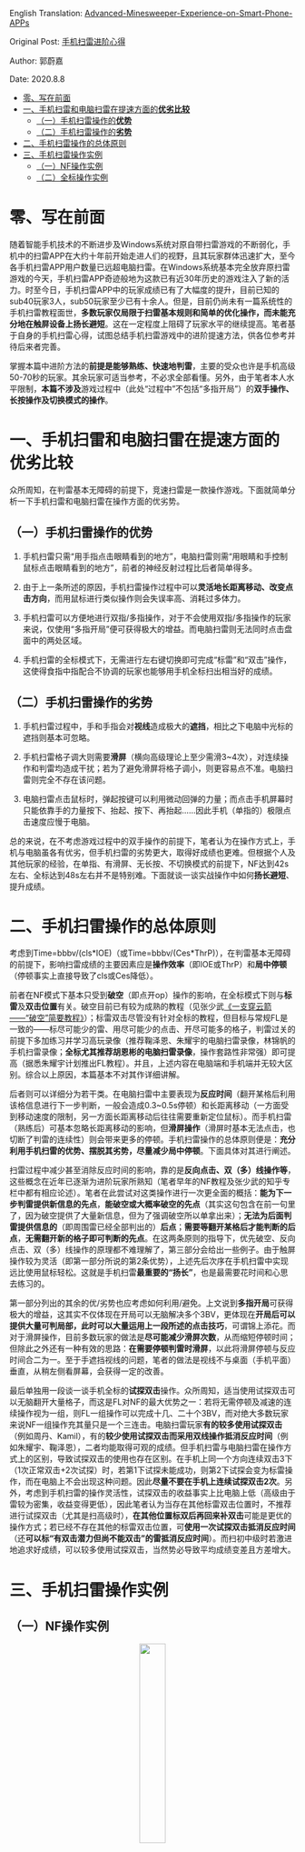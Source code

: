 English Translation: [Advanced-Minesweeper-Experience-on-Smart-Phone-APPs](https://minesweepergame.com/forum/viewtopic.php?f=24&t=1308&sid=ce0ed8af4a9e3335339cefb3cf7f097c)

Original Post: [手机扫雷进阶心得](http://tapsss.com/?post=338776)

Author: 郭蔚嘉

Date: 2020.8.8

- [零、写在前面](#零写在前面)
- [一、手机扫雷和电脑扫雷在提速方面的**优劣比较**](#一手机扫雷和电脑扫雷在提速方面的优劣比较)
  - [（一）手机扫雷操作的**优势**](#一手机扫雷操作的优势)
  - [（二）手机扫雷操作的**劣势**](#二手机扫雷操作的劣势)
- [二、手机扫雷操作的总体原则](#二手机扫雷操作的总体原则)
- [三、手机扫雷操作实例](#三手机扫雷操作实例)
  - [（一）NF操作实例](#一NF操作实例)
  - [（二）全标操作实例](#二全标操作实例)

# 零、写在前面

随着智能手机技术的不断进步及Windows系统对原自带扫雷游戏的不断弱化，手机中的扫雷APP在大约十年前开始走进人们的视野，且其玩家群体迅速扩大，至今各手机扫雷APP用户数量已远超电脑扫雷。在Windows系统基本完全放弃原扫雷游戏的今天，手机扫雷APP奇迹般地为这款已有近30年历史的游戏注入了新的活力。时至今日，手机扫雷APP中的玩家成绩已有了大幅度的提升，目前已知的sub40玩家3人，sub50玩家至少已有十余人。但是，目前仍尚未有一篇系统性的手机扫雷教程面世，**多数玩家仅局限于扫雷基本规则和简单的优化操作，而未能充分地在触屏设备上扬长避短**。这在一定程度上阻碍了玩家水平的继续提高。笔者基于自身的手机扫雷心得，试图总结手机扫雷游戏中的进阶提速方法，供各位参考并待后来者完善。

掌握本篇中进阶方法的**前提是能够熟练、快速地判雷**，主要的受众也许是手机高级50-70秒的玩家。其余玩家可适当参考，不必求全部看懂。另外，由于笔者本人水平限制，**本篇不涉及**游戏过程中（此处“过程中”不包括“多指开局”）的**双手操作、长按操作及切换模式的操作**。

# 一、手机扫雷和电脑扫雷在提速方面的**优劣比较**

众所周知，在判雷基本无障碍的前提下，竞速扫雷是一款操作游戏。下面就简单分析一下手机扫雷和电脑扫雷在操作方面的优劣势。

## （一）手机扫雷操作的**优势**

1. 手机扫雷只需“用手指点击眼睛看到的地方”，电脑扫雷则需“用眼睛和手控制鼠标点击眼睛看到的地方”，前者的神经反射过程比后者简单得多。

2. 由于上一条所述的原因，手机扫雷操作过程中可以**灵活地长距离移动、改变点击方向**，而用鼠标进行类似操作则会失误率高、消耗过多体力。

3. 手机扫雷可以方便地进行双指/多指操作，对于不会使用双指/多指操作的玩家来说，仅使用“多指开局”便可获得极大的增益。而电脑扫雷则无法同时点击盘面中的两处区域。

4. 手机扫雷的全标模式下，无需进行左右键切换即可完成“标雷”和“双击”操作，这使得食指中指配合不协调的玩家也能够用手机全标扫出相当好的成绩。

## （二）手机扫雷操作的**劣势**

1. 手机扫雷过程中，手和手指会对**视线**造成极大的**遮挡**，相比之下电脑中光标的遮挡则基本可忽略。

2. 手机扫雷格子调大则需要**滑屏**（横向高级理论上至少需滑3~4次），对连续操作和判雷均造成干扰；若为了避免滑屏将格子调小，则更容易点不准。电脑扫雷则完全不存在该问题。

3. 电脑扫雷点击鼠标时，弹起按键可以利用微动回弹的力量；而点击手机屏幕时只能依靠手的力量按下、抬起、按下、再抬起……因此手机（单指的）极限点击速度应慢于电脑。

总的来说，在不考虑游戏过程中的双手操作的前提下，笔者认为在操作方式上，手机与电脑虽各有优劣，但手机扫雷的劣势更大，取得好成绩也更难。但根据个人及其他玩家的经验，在单指、有滑屏、无长按、不切换模式的前提下，NF达到42s左右、全标达到48s左右并不是特别难。下面就谈一谈实战操作中如何**扬长避短**、提升成绩。

# 二、手机扫雷操作的总体原则

考虑到Time=bbbv/(cls\*IOE)（或Time=bbbv/(Ces\*ThrP)），在判雷基本无障碍的前提下，影响扫雷成绩的主要因素应是**操作效率**（即IOE或ThrP）和**局中停顿**（停顿事实上直接导致了cls或Ces降低）。

前者在NF模式下基本只受到**破空**（即点开op）操作的影响，在全标模式下则与**标雷**及**双击位置**有关。破空目前已有较为成熟的教程（见张少武[《一支穿云箭——“破空”简要教程》](https://zhuanlan.zhihu.com/p/28703132)）；标雷双击尽管没有针对全标的教程，但目标与常规FL是一致的——标尽可能少的雷、用尽可能少的点击、开尽可能多的格子，判雷过关的前提下多加练习并学习高玩录像（推荐鞠泽恩、朱耀宇的电脑扫雷录像，林锦帆的手机扫雷录像；**全标尤其推荐胡恩彬的电脑扫雷录像**，操作套路性非常强）即可提高（据悉朱耀宇计划推出FL教程）。并且，上述内容在电脑端和手机端并无较大区别。综合以上原因，本篇基本不对其作详细讲解。

后者则可以详细分为若干类。在电脑扫雷中主要表现为**反应时间**（翻开某格后利用该格信息进行下一步判断，一般会造成0.3~0.5s停顿）和长距离移动（一方面受到移动速度的限制，另一方面长距离移动后往往需要重新定位鼠标）。而手机扫雷（熟练后）可基本忽略长距离移动的影响，但**滑屏操作**（滑屏时基本无法点击，也切断了判雷的连续性）则会带来更多的停顿。手机扫雷操作的总体原则便是：**充分利用手机扫雷的优势、摆脱其劣势，尽量减少局中停顿**。下面具体对其进行阐述。

扫雷过程中减少甚至消除反应时间的影响，靠的是**反向点击、双（多）线操作等**，这些概念在近年已逐渐为进阶玩家所熟知（笔者早年的NF教程及张少武的知乎专栏中都有相应论述）。笔者在此尝试对这类操作进行一次更全面的概括：**能为下一步判雷提供新信息的先点**，**能破空或大概率破空的先点**（其实这句包含在前一句里了，因为破空提供了大量新信息，但为了强调破空所以单拿出来）；**无法为后面判雷提供信息的**（即周围雷已经全部判出的）**后点**；**需要等翻开某格后才能判断的后点**，**无需翻开新的格子即可判断的先点**。在这两条原则的指导下，优先破空、反向点击、双（多）线操作的原理都不难理解了，第三部分会给出一些例子。由于触屏操作较为灵活（即第一部分所说的第2条优势），上述先后次序在手机扫雷中实现远比使用鼠标轻松。这就是手机扫雷**最重要的“扬长”**，也是最需要花时间和心思去练习的。

第一部分列出的其余的优/劣势也应考虑如何利用/避免。上文说到**多指开局**可获得极大的增益，这其实不仅体现在开局可以无脑解决多个3BV，更体现在**开局后可以提供大量可判局部，此时可以大量运用上一段所述的点击技巧**，可谓锦上添花。而对于滑屏操作，目前多数玩家的做法是**尽可能减少滑屏次数**，从而缩短停顿时间；但除此之外还有一种有效的思路：**在需要停顿判雷时滑屏**，以此将滑屏停顿与反应时间合二为一。至于手遮挡视线的问题，笔者的做法是视线不与桌面（手机平面）垂直，从稍左侧看屏幕，会获得一定的改善。

最后单独用一段谈一谈手机全标的**试探双击**操作。众所周知，适当使用试探双击可以无脑翻开大量格子，而这是FL对NF的最大优势之一：若将无需停顿及减速的连续操作视为一组，则FL一组操作可以完成十几、二十个3BV，而对绝大多数玩家来说NF一组操作充其量只是一个三连击。电脑扫雷玩家**有的较多使用试探双击**（例如周丹、Kamil），有的**较少使用试探双击而采用双线操作抵消反应时间**（例如朱耀宇、鞠泽恩），二者均能取得可观的成绩。但手机扫雷与电脑扫雷在操作方式上的区别，导致试探双击的使用也存在区别。在手机上同一个方向连续双击3下（1次正常双击+2次试探）时，若第1下试探未能成功，则第2下试探会变为标雷操作，而在电脑上不会出现这种问题。因此**尽量不要在手机上连续试探双击2次**。另外，考虑到手机扫雷的操作灵活性，试探双击的收益事实上比电脑上低（高级由于雷较为密集，收益变得更低），因此笔者认为当存在其他标雷双击位置时，不推荐进行试探双击（尤其是扫高级时），**在其他位置标双后再回来补双击**可能是更优的操作方式；若已经不存在其他的标雷双击位置，可**使用一次试探双击抵消反应时间**（还**可以标“有双击潜力但尚不能双击”的雷抵消反应时间**）。而扫初中级时若激进地追求好成绩，可以较多使用试探双击，当然势必导致平均成绩变差且方差增大。

# 三、手机扫雷操作实例

## （一）NF操作实例

<div align="center"> <img src="https://github.com/putianyi889/Minesweeper-makes-me-happy/blob/main/wiki/images/Advanced-Minesweeper-Experience-on-Smart-Phone-APPs/184592%209~10s.gif" width = 30% height = 30% /> </div>

[$ms184592](http://tapsss.com/?post=215700) 这是笔者目前的高级NF纪录局。注意9~10s的操作顺序：①左侧点出两个1后尚不能对左侧的三连击立即反应，因此先点了靠边上方的3；②同时反应过来第二个1的左边一格是100%破空的位置，立刻点击破空；而3和这个op中间的2对后续判雷毫无帮助，优先级低，在破空之前不点；③破空后立刻点击这个2，同时对刚刚点出的op作出判断。整个过程充分利用了手机扫雷的操作灵活性（①和②离得更远也可以使用，在电脑上就较为困难），没有停顿。

<div align="center"> <img src="https://github.com/putianyi889/Minesweeper-makes-me-happy/blob/main/wiki/images/Advanced-Minesweeper-Experience-on-Smart-Phone-APPs/184592%2015~18s.gif" width = 30% height = 30% /> </div>

这局15~18s还有一组精彩的点击次序，请读者自行看录像分析。

<div align="center"> <img src="https://github.com/putianyi889/Minesweeper-makes-me-happy/blob/main/wiki/images/Advanced-Minesweeper-Experience-on-Smart-Phone-APPs/177760%2025%EF%BD%9E30s.gif" width = 30% height = 30% /> </div>

[$ms177760](http://tapsss.com/?post=206865) 这局的重点是25~30s的点击次序，此局部获得了5.9左右的3BV/s（估算），在手机高级中实属难得（手速更快的人可以更高），请读者对照第二部分所述自行分析。

<div align="center"> <img src="https://github.com/putianyi889/Minesweeper-makes-me-happy/blob/main/wiki/images/Advanced-Minesweeper-Experience-on-Smart-Phone-APPs/177760%2012s.gif" width = 30% height = 30% /> </div>

另外12s有一处贴左侧边界的从下到上的三连击，先点下面是因为这样可以进行下一步判断；而上面两格与下一步判断无关，刚好可以抵消掉下一步判雷的反应时间。类似操作在手机扫雷中十分常见（**贴边连击反向更优**）。

ps 由于操作水平的限制，笔者自己的录像中很多点击次序也并未达到最优，读者可以自行思考一下最优的点击方式。

<div align="center"> <img src="https://github.com/putianyi889/Minesweeper-makes-me-happy/blob/main/wiki/images/Advanced-Minesweeper-Experience-on-Smart-Phone-APPs/219546%206s.gif" width = 30% height = 30% /> </div>

[$ms219546](http://tapsss.com/?post=272184) 除此之外还有一种“顶边三连击”的情况（即方向与边界垂直、其中一格贴边），此时由于贴边格有较大概率可破空，因此应先点贴边格使op尽早暴露出来（顶边连击点边更优）。这局6s点出两个1后在右边点2（因为两个1下面尚未判出），而后从左至右三连击保证优先破空。

<div align="center"> <img src="https://github.com/putianyi889/Minesweeper-makes-me-happy/blob/main/wiki/images/Advanced-Minesweeper-Experience-on-Smart-Phone-APPs/219546%2040s.gif" width = 30% height = 30% /> </div>

40s处从上到下的两排连击同样遵循该原则（只是并未破空）。贴右边和下边的连击与正常点击习惯相反，需多加练习。

<div align="center"> <img src="https://github.com/putianyi889/Minesweeper-makes-me-happy/blob/main/wiki/images/Advanced-Minesweeper-Experience-on-Smart-Phone-APPs/242004%2038~39s.gif" width = 30% height = 30% /> </div>

[$ms242004](http://tapsss.com/?post=316893) 这是neymax在超小图上获得的目前的纪录局。38~39s处，点完贴上边的1后立刻在左边三连击，是十分出色的操作。但下一步继续在左边三连击则是稍逊一筹的选择，最好是回去点1旁边的格子或在下方三连击，而后再继续左边的三连击。

## （二）全标操作实例

<div align="center"> <img src="https://github.com/putianyi889/Minesweeper-makes-me-happy/blob/main/wiki/images/Advanced-Minesweeper-Experience-on-Smart-Phone-APPs/237945%2014~18s.gif" width = 30% height = 30% /> </div>

[$ms237945](http://tapsss.com/?post=308018) 笔者在绝世好图上获得的全标中级3BV/s纪录局，最精彩的地方莫过于14~17s的右下角处理。其中16s下面只剩两排时，采取标双左边-标双右边-标双左边-右边补双击（而非标双左边-标双左边-标双右边-试探双击）的顺序，无停顿、IOE最优的同时，避免了使用试探双击可能造成的多余点击。但笔者本质上还是个NF玩家，这一局部开头的处理略显保守，基本只能对两步以前就暴露出的双击位置作出反应；若能对一步前暴露的双击位置作出反应，则能省出若干点击。读者可以自行尝试。

<div align="center"> <img src="https://github.com/putianyi889/Minesweeper-makes-me-happy/blob/main/wiki/images/Advanced-Minesweeper-Experience-on-Smart-Phone-APPs/241765%207s.gif" width = 30% height = 30% /> </div>

[$ms241765](http://tapsss.com/?post=316346) 笔者目前的全标高级3BV/s纪录局，个人认为较为精彩的操作有以下几处：7s时在“1222”标一开一后连标了下面2雷（而不是右侧双击），是在“没有可双击格”（因为右边的2还没反应过来）时“标了有双击潜力的雷”；而后自然而然在上面双击-在下面标双-在上面补双击。

<div align="center"> <img src="https://github.com/putianyi889/Minesweeper-makes-me-happy/blob/main/wiki/images/Advanced-Minesweeper-Experience-on-Smart-Phone-APPs/241765%2011~13s.gif" width = 30% height = 30% /> </div>

11~13s是标双右边-标双下边-右边补双击-下边补双击-右边补双击。

<div align="center"> <img src="https://github.com/putianyi889/Minesweeper-makes-me-happy/blob/main/wiki/images/Advanced-Minesweeper-Experience-on-Smart-Phone-APPs/241765%2018~19s.gif" width = 30% height = 30% /> </div>

18~19s在一横排上左右开花，但这里没能在两边及时补双击（急急忙忙跑左边去了），事实上影响了这局的成绩。

<div align="center"> <img src="https://github.com/putianyi889/Minesweeper-makes-me-happy/blob/main/wiki/images/Advanced-Minesweeper-Experience-on-Smart-Phone-APPs/246934%202~3s.gif" width = 30% height = 30% /> </div>

[$ms246934](http://tapsss.com/?post=328702) pauv全标44s的录像。2~3s标雷后左右分别双击一下，而后标双左边-左边标雷不双击（这里不可能立即反应能双击，属于标了“有双击潜力的雷”）-右边补双击-左边补双击。

<div align="center"> <img src="https://github.com/putianyi889/Minesweeper-makes-me-happy/blob/main/wiki/images/Advanced-Minesweeper-Experience-on-Smart-Phone-APPs/246934%2010s.gif" width = 30% height = 30% /> </div>

10s时标完4后下面双击-上面双击两下（由下面的2给出的信息，这里试探双击成功率较高）-更上面标双-回来补双击（没有在右边补是因为出屏幕了）。

<div align="center"> <img src="https://github.com/putianyi889/Minesweeper-makes-me-happy/blob/main/wiki/images/Advanced-Minesweeper-Experience-on-Smart-Phone-APPs/246934%2034s.gif" width = 30% height = 30% /> </div>

34s标完4后双击-上面标雷双击两下-右边补双击-上面补双击。另外pauv的录像标雷位置十分犀利，读者可以多加学习。

<div align="center"> <img src="https://github.com/putianyi889/Minesweeper-makes-me-happy/blob/main/wiki/images/Advanced-Minesweeper-Experience-on-Smart-Phone-APPs/251274.gif" width = 30% height = 30% /> <img src="https://github.com/putianyi889/Minesweeper-makes-me-happy/blob/main/wiki/images/Advanced-Minesweeper-Experience-on-Smart-Phone-APPs/251276.gif" width = 30% height = 30% /> </div>

最后补充一个**试探双击建奇功**的边角处理方式。[$ms251274](http://tapsss.com/?post=338686) [$ms251276](http://tapsss.com/?post=338692) 如这两个自定义录像所示，这种局部共有两种雷的分布，它困扰广大玩家的是点开一格后总需要停顿一下来判断。而手机全标模式下，无脑点5下（如第一个录像所示）即可完成该局部，整局收尾时使用该操作可节省较多时间。注意：若连续试探双击每一下只开一格，那么试探双击失败的位置则一定是雷，此时无脑点过去是正确的。类似的局部应该还有，这里不过多举例。

***

补充一个常规标雷三连双击操作，适用于边角位为1且斜向相邻位为雷的局部。

<div align="center"> <img src="https://github.com/putianyi889/Minesweeper-makes-me-happy/blob/main/wiki/images/Advanced-Minesweeper-Experience-on-Smart-Phone-APPs/224628.gif" width = 30% height = 30% /> <img src="https://github.com/putianyi889/Minesweeper-makes-me-happy/blob/main/wiki/images/Advanced-Minesweeper-Experience-on-Smart-Phone-APPs/216985.gif" width = 30% height = 30% /> </div>

注意 [$ms224628](http://tapsss.com/?post=282338) 开局左侧（破空），以及 [$ms216985](http://tapsss.com/?post=367209) 开局左侧（解决5格）。

<div align="center"> <img src="https://github.com/putianyi889/Minesweeper-makes-me-happy/blob/main/wiki/images/Advanced-Minesweeper-Experience-on-Smart-Phone-APPs/246934%2014s.gif" width = 30% height = 30% /> </div>

此法最坏的情况见 [$ms246934](http://tapsss.com/?post=328702) 这局14秒处上方开出的数字3处，如开出数字2，存在标错雷的可能性，使用时需要注意。

补充2：因巨帝写过[《重要且容易被忽视的细节-双击位置》](http://tapsss.com/?post=259518)[/url]，本文并未涉及相关内容。